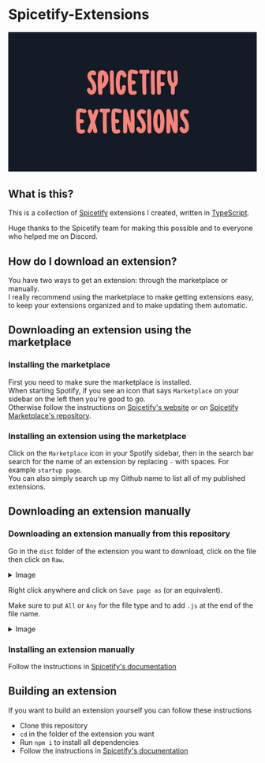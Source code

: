 # Spicetify-Extensions

![image](cover.jpg)

## What is this?

This is a collection of [Spicetify](https://spicetify.app/) extensions I created, written in [TypeScript](https://www.typescriptlang.org/).  

Huge thanks to the Spicetify team for making this possible and to everyone who helped me on Discord.

## How do I download an extension?

You have two ways to get an extension: through the marketplace or manually.  
I really recommend using the marketplace to make getting extensions easy, to keep your extensions organized and to make updating them automatic.

## Downloading an extension using the marketplace

### Installing the marketplace

First you need to make sure the marketplace is installed.  
When starting Spotify, if you see an icon that says `Marketplace` on your sidebar on the left then you're good to go.  
Otherwise follow the instructions on [Spicetify's website](https://spicetify.app/docs/getting-started) or on [Spicetify Marketplace's repository](https://github.com/spicetify/spicetify-marketplace/wiki/Installation).

### Installing an extension using the marketplace

Click on the `Marketplace` icon in your Spotify sidebar, then in the search bar search for the name of an extension by replacing `-` with spaces. For example `startup page`.  
You can also simply search up my Github name to list all of my published extensions.

## Downloading an extension manually

### Downloading an extension manually from this repository

Go in the `dist` folder of the extension you want to download, click on the file then click on `Raw`.

<details>
  <summary>Image</summary>
  
  ![image](https://user-images.githubusercontent.com/55228336/203532286-5b39ddce-1786-4e11-a0fe-b04c866c67a8.png)
  ![image](https://user-images.githubusercontent.com/55228336/203532319-c3d13954-2b86-418e-a493-ebb21c636b2b.png)
</details>

Right click anywhere and click on `Save page as` (or an equivalent).  

Make sure to put `All` or `Any` for the file type and to add `.js` at the end of the file name.

<details>
  <summary>Image</summary>
  
  ![image](https://user-images.githubusercontent.com/55228336/203532444-7abb153c-b341-46ca-9d5c-6bd6a426befe.png)
</details>

### Installing an extension manually

Follow the instructions in [Spicetify's documentation](https://spicetify.app/docs/advanced-usage/extensions/)

## Building an extension

If you want to build an extension yourself you can follow these instructions

- Clone this repository
- `cd` in the folder of the extension you want
- Run `npm i` to install all dependencies
- Follow the instructions in [Spicetify's documentation](https://spicetify.app/docs/development/spicetify-creator/building-and-testing)

